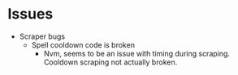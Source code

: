 # Issues

- Scraper bugs
  - Spell cooldown code is broken
    - Nvm, seems to be an issue with timing during scraping.
      Cooldown scraping not actually broken.